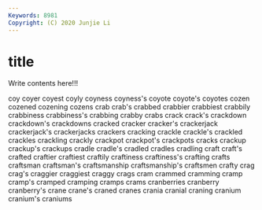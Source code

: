 ```yaml
---
Keywords: 8981
Copyright: (C) 2020 Junjie Li
---
```


# title

Write contents here!!!
 
coy 
coyer 
coyest 
coyly 
coyness
coyness's 
coyote 
coyote's 
coyotes 
cozen 
cozened 
cozening 
cozens 
crab 
crab's
crabbed 
crabbier 
crabbiest 
crabbily 
crabbiness 
crabbiness's 
crabbing 
crabby 
crabs 
crack
crack's 
crackdown 
crackdown's 
crackdowns 
cracked 
cracker 
cracker's 
crackerjack 
crackerjack's 
crackerjacks
crackers 
cracking 
crackle 
crackle's 
crackled 
crackles 
crackling 
crackly 
crackpot 
crackpot's
crackpots 
cracks 
crackup 
crackup's 
crackups 
cradle 
cradle's 
cradled 
cradles 
cradling
craft 
craft's 
crafted 
craftier 
craftiest 
craftily 
craftiness 
craftiness's 
crafting 
crafts
craftsman 
craftsman's 
craftsmanship 
craftsmanship's 
craftsmen 
crafty 
crag 
crag's 
craggier 
craggiest
craggy 
crags 
cram 
crammed 
cramming 
cramp 
cramp's 
cramped 
cramping 
cramps
crams 
cranberries 
cranberry 
cranberry's 
crane 
crane's 
craned 
cranes 
crania 
cranial
craning 
cranium 
cranium's 
craniums 
